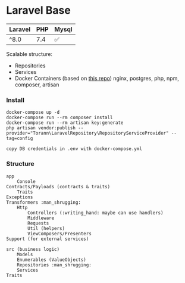 # Laravel Base

| Laravel | PHP | Mysql |
| ------------- | ------------- |  ------------- |
 ^8.0 | 7.4 | :white_check_mark: |

Scalable structure:
- Repositories
- Services
- Docker Containers (based on [this repo](https://github.com/aschmelyun/docker-compose-laravel))
	nginx, postgres, php, npm, composer, artisan
	
### Install

```
docker-compose up -d
docker-compose run --rm composer install
docker-compose run --rm artisan key:generate
php artisan vendor:publish --provider="Torann\LaravelRepository\RepositoryServiceProvider" --tag=config
```
```
copy DB credentials in .env with docker-compose.yml
```

### Structure

    app
    	Console
	Contracts/Payloads (contracts & traits)
	    Traits 
	Exceptions
	Transformers :man_shrugging:
        Http
            Controllers (:writing_hand:	maybe can use handlers)
            Middleware
            Requests
            Util (helpers)
            ViewComposers/Presenters
	Support (for external services)

    src (business logic)
        Models
        Enumerables (ValueObjects)
        Repositories :man_shrugging:
        Services
	Traits
